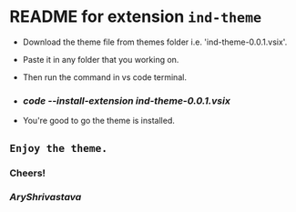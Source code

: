 # README for extension `ind-theme`


* Download the theme file from themes folder i.e. 'ind-theme-0.0.1.vsix'.
* Paste it in any folder that you working on.
* Then run the command in vs code terminal.
* ### *code --install-extension ind-theme-0.0.1.vsix*

* You're good to go the theme is installed.
## `Enjoy the theme.`

### **Cheers!**
### ***AryShrivastava***